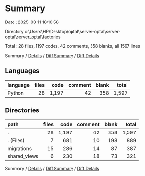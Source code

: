 # Summary

Date : 2025-03-11 18:10:58

Directory c:\\Users\\HP\\Desktop\\optal\\server-optal\\server-optal\\server_optal\\factories

Total : 28 files,  1197 codes, 42 comments, 358 blanks, all 1597 lines

Summary / [Details](details.md) / [Diff Summary](diff.md) / [Diff Details](diff-details.md)

## Languages
| language | files | code | comment | blank | total |
| :--- | ---: | ---: | ---: | ---: | ---: |
| Python | 28 | 1,197 | 42 | 358 | 1,597 |

## Directories
| path | files | code | comment | blank | total |
| :--- | ---: | ---: | ---: | ---: | ---: |
| . | 28 | 1,197 | 42 | 358 | 1,597 |
| . (Files) | 7 | 681 | 10 | 198 | 889 |
| migrations | 15 | 286 | 14 | 87 | 387 |
| shared_views | 6 | 230 | 18 | 73 | 321 |

Summary / [Details](details.md) / [Diff Summary](diff.md) / [Diff Details](diff-details.md)
